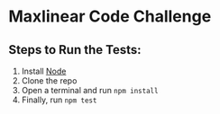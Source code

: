 # Maxlinear Code Challenge

## Steps to Run the Tests:

1. Install [Node](https://nodejs.org/)
2. Clone the repo
3. Open a terminal and run `npm install`
4. Finally, run `npm test`